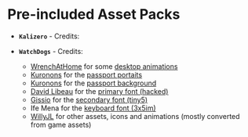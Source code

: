 # Pre-included Asset Packs

- **`Kalizero`** - Credits:

- **`WatchDogs`** - Credits:
  - [WrenchAtHome](https://github.com/wrenchathome) for some [desktop animations](https://github.com/wrenchathome/flip0anims)
  - [Kuronons](https://github.com/Kuronons) for the [passport portaits](https://github.com/Kuronons/FZ_graphics/tree/main/Passport%20profile%20pictures)
  - [Kuronons](https://github.com/Kuronons) for the [passport background](https://github.com/Kuronons/FZ_graphics/tree/main/Passport%20background)
  - [David Libeau](https://davidlibeau.fr/) for the [primary font (hacked)](http://bit.ly/WatchDogsFont)
  - [Gissio](https://github.com/Gissio) for the [secondary font (tiny5)](https://github.com/Gissio/font_tiny5)
  - Ife Mena for the [keyboard font (3x5im)](https://www.pentacom.jp/pentacom/bitfontmaker2/gallery/?id=7785)
  - [WillyJL](https://github.com/Willy-JL) for other assets, icons and animations (mostly converted from game assets)
